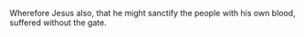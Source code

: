 Wherefore Jesus also, that he might sanctify the people with his own blood, suffered without the gate.
